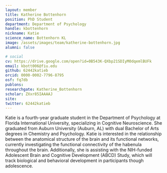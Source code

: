 ```yaml
---
layout: member
title: Katherine Bottenhorn
position: PhD Student
department: Department of Psychology
handle: kbottenhorn
nickname: Katie
science_name: Bottenhorn KL
image: /assets/images/team/katherine-bottenhorn.jpg
alumni: false

# social
cv: https://drive.google.com/open?id=0B543K-QXbp21SDIyM0dqemlBUFk
email: kbott006@fiu.edu
github: 62442katieb
orcid: 0000-0002-7796-8795
osf: fq7db
publons:
researchgate: Katherine_Bottenhorn
scholar: ZXxr85IAAAAJ
site:
twitter: 62442katieb
---
```


Katie is a fourth-year graduate student in the Department of Psychology at Florida International University, specializing in Cognitive Neuroscience. She graduated from Auburn University (Auburn, AL) with dual Bachelor of Arts degrees in Chemistry and Psychology. Katie is interested in the relationship between the anatomical structure of the brain and its functional networks, currently investigating the functional connectivity of the habenula throughout the brain. Additionally, she is assisting with the NIH-funded Adolescent Brain and Cognitive Development (ABCD) Study, which will track biological and behavioral development in participants though adolescence.
